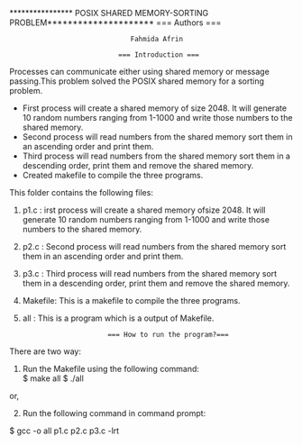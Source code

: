 
**************** POSIX SHARED MEMORY-SORTING PROBLEM*********************
                                 === Authors ===

                                  Fahmida Afrin

                               === Introduction ===
Processes can communicate either using shared memory or message passing.This problem solved the POSIX shared memory for a sorting problem. 
 
- First process will create a shared memory of size 2048. It will generate 10 random numbers 
ranging from 1-1000 and write those numbers to the shared memory. 
- Second process will read numbers from the shared memory sort them in an ascending order and 
print them. 
- Third process will read numbers from the shared memory sort them in a descending order, print 
them and remove the shared memory. 
- Created makefile to compile the three programs. 

This folder contains the following files:
1. p1.c : irst process will create a shared memory ofsize 2048. It will generate 10 random numbers ranging from 1-1000 
and write those numbers to the shared memory.
2. p2.c : Second process will read numbers from the shared memory sort them in an ascending order and print them.
3. p3.c : Third process will read numbers from the shared memory sort them in a descending order, print them and remove the shared memory.
4. Makefile: This is a makefile to compile the three programs.
5. all : This is a program which is a output of Makefile. 

                            === How to run the program?===

There are two way:
1. Run the Makefile using the following command:	
$ make all
$ ./all

or,

2. Run the following command in command prompt:

$ gcc -o all p1.c p2.c p3.c -lrt

